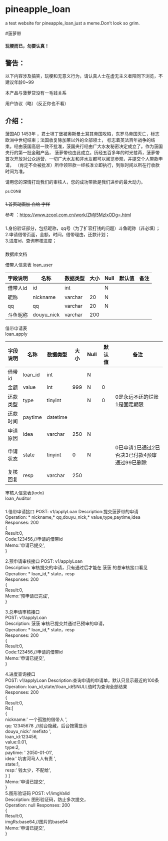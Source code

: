 # pineapple_loan
a test website for pineapple_loan,just a meme.Don’t look so grim.

#菠萝带

#### 玩梗而已，勿要认真！

## 警告：
以下内容涉及搞笑，玩梗和无意义行为，请认真人士在虚无主义者陪同下浏览，不建议年龄0~99

本产品与菠萝贷没有一毛钱关系

用户协议（略）（反正你也不看）

## 介绍：
菠国AD 1453年 ，君士坦丁堡被奥斯曼土耳其帝国攻陷，东罗马帝国灭亡，标志欧洲中世纪结束；法国收复除加莱以外的全部领土，
标志着英法百年战争的结束。经由菠国高层一致不批准，菠国央行经由广大水友秘密决定成立了。作为菠国央行的第一批金融产品，
菠萝带也由此成立。历经五百多年的时光荏苒，菠萝带首次开放对公众运营，一切广大水友和非水友都可以阅览参观，并提交个人带款申请，
（肯定不会被批准）所申领带款一经核准立即执行，到账时间以所在行收款时间为准。

请用您的深情打动我们的审核人，您的成功带款是我们进步的最大动力。

<small>ps:CGNB</small>

###

<s>1.首页动画加 白给 字样</s>

参考 ：https://www.zcool.com.cn/work/ZMjI5MzIxODg=.html

###

1.身份验证部分，包括昵称，qq号（为了扩容打钱的问题）斗鱼昵称（非必填）；  
2.申请借带页面，金额，时间，借带理由，还款计划；  
3.进度id，查询审核进度；  

###

数据库文档


借带人信息表
loan_user

| 字段说明 | 名称 | 数据类型  | 大小 | Null | 默认值 | 备注 |  
| ------- | ---- | -------- | --- | ---- | ----- | ---- |   
| 借带人id | id   | int      |     | N    |       |      |
| 昵称     | nickname   | varchar| 20 | N |       |      |
| qq      | qq          | varchar|  20 | N |       |      |
| 斗鱼昵称 | douyu_nick  | varchar|  200 |  |       |      |


借带申请表  
loan_apply

| 字段说明 | 名称 | 数据类型  | 大小 | Null | 默认值 | 备注 |  
| ------- | ---- | -------- | --- | ---- | ----- | ---- |   
| 借带id   | loan_id   | int |     | N    |       |      |
| 金额   | value   | int |   999  | N    |   0  |      |
| 还款类型   | type   | tinyint |     | N    |   0  |   0是永远不还的烂账   1是固定期限|
| 还款时间   | paytime   | datetime |     |     |     |      |
| 申请原因   | idea   | varchar |   250  |   N  |     |      |
| 申请状态   | state   | tinyint |   0  |   N  |     |  0已申请1已通过2已否决3已付款4预审通过99已删除    |
| 复核回复   | resp   | varchar |   250  |     |     |      |


审核人信息表(todo)  
loan_Auditor   

###

1.借带申请接口
POST: v1/applyLoan
Description:提交菠萝带的申请  
Operation: * nickname,* qq,douyu_nick,*  value,type,paytime,idea  
Responses:  200  
    {  
        Result:0,  
        Code:123456,//申请的借带id  
        Memo:'申请已提交',  
    }


2.预申请审核接口
POST: v1/applyLoan  
Description: 审核提交的申请，只有通过后才能在 菠菠 的总审核接口看见   
Operation: * loan_id,* state，resp  
Responses:  200   
    {  
        Result:0,  
        Memo:'预申请已完成',  
    }  
    
3.总申请审核接口  
POST: v1/applyLoan  
Description:  菠菠 审核已提交并通过已预审的申请，    
Operation: * loan_id,* state，resp  
Responses:  200  
    {  
        Result:0,  
        Code:123456,//申请的借带id  
        Memo:'申请已提交',  
    }  

4.进度查询接口  
POST: v1/applyLoan
Description:查询申请的申请单，默认只显示最近的100条     
Operation: loan_id,state//loan_id传NULL值时为查询全部结果  
Responses:  200  
    {  
        Result:0,  
        Rs:[  
        {  
            nickname:' 一个孤独的借带人 ',  
            qq: 12345678 ,//前台隐藏，后台按需显示  
            douyu_nick:' mefisto ',  
            loan_id:123456,  
            value:0.01,  
            type:2,  
            paytime: ' 2050-01-01',  
            idea:' 坑害河马人人有责 ',  
            state:1,  
            resp:' 钱太少，不配给',  
        }
        ]  
        Memo:'申请已提交',  
    }  
5.图形验证码
POST: v1/imgValid  
Description:  图形验证码，防止多次提交，    
Operation: null 
Responses:  200  
    {  
        Result:0,  
        imgRs:base64,//图片的base64  
        Memo:'申请已提交',  
    }  
